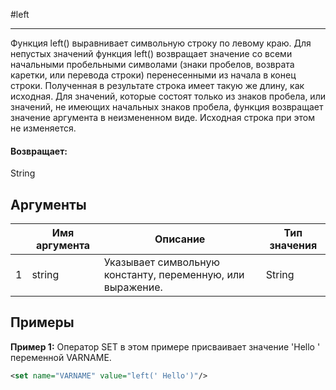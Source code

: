 #left

---

Функция left() выравнивает символьную строку по левому краю. Для непустых значений функция left() возвращает значение со всеми начальными пробельными символами (знаки пробелов, возврата каретки, или перевода строки) перенесенными из начала в конец строки. Полученная в результате строка имеет такую же длину, как исходная. Для значений, которые состоят только из знаков пробела, или значений, не имеющих начальных знаков пробела, функция возвращает значение аргумента в неизмененном виде. Исходная строка при этом не изменяется.

#### Возвращает:

String

## Аргументы

|  | Имя аргумента | Описание | Тип значения |
| --- | --- | --- | --- |
| 1 | string | Указывает символьную константу, переменную, или выражение. | String |

## Примеры

**Пример 1:** Оператор SET в этом примере присваивает значение 'Hello ' переменной VARNAME.
```xml
<set name="VARNAME" value="left(' Hello')"/>
```

